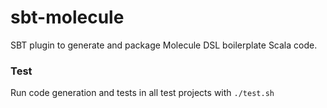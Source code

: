 # sbt-molecule
SBT plugin to generate and package Molecule DSL boilerplate Scala code.



### Test

Run code generation and tests in all test projects with `./test.sh`

